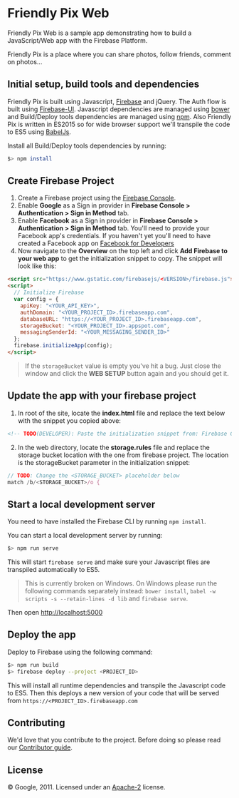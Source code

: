 # Friendly Pix Web

Friendly Pix Web is a sample app demonstrating how to build a JavaScript/Web app with the Firebase Platform.

Friendly Pix is a place where you can share photos, follow friends, comment on photos...


## Initial setup, build tools and dependencies

Friendly Pix is built using Javascript, [Firebase](https://firebase.google.com/docs/web/setup) and jQuery. The Auth flow is built using [Firebase-UI](https://github.com/firebase/firebaseui-web). Javascript dependencies are managed using [bower](http://bower.io/) and Build/Deploy tools dependencies are managed using [npm](https://www.npmjs.com/). Also Friendly Pix is written in ES2015 so for wide browser support we'll transpile the code to ES5 using [BabelJs](http://babeljs.io).

Install all Build/Deploy tools dependencies by running:

```bash
$> npm install
```


## Create Firebase Project

1. Create a Firebase project using the [Firebase Console](https://firebase.google.com/console).
2. Enable **Google** as a Sign in provider in **Firebase Console > Authentication > Sign in Method** tab.
3. Enable **Facebook** as a Sign in provider in **Firebase Console > Authentication > Sign in Method** tab. You'll need to provide your Facebook app's credentials. If you haven't yet you'll need to have created a Facebook app on [Facebook for Developers](https://developers.facebook.com)
4. Now navigate to the **Overview** on the top left and click **Add Firebase to your web app** to get the initialization snippet to copy. The snippet will look like this:

  ```html
  <script src="https://www.gstatic.com/firebasejs/<VERSION>/firebase.js"></script>
  <script>
    // Initialize Firebase
    var config = {
      apiKey: "<YOUR_API_KEY>",
      authDomain: "<YOUR_PROJECT_ID>.firebaseapp.com",
      databaseURL: "https://<YOUR_PROJECT_ID>.firebaseapp.com",
      storageBucket: "<YOUR_PROJECT_ID>.appspot.com",
      messagingSenderId: "<YOUR_MESSAGING_SENDER_ID>"
    };
    firebase.initializeApp(config);
  </script>
  ```

> If the `storageBucket` value is empty you've hit a bug. Just close the window and click the  **WEB SETUP** button again and you should get it.


## Update the app with your firebase project

1. In root of the site, locate the **index.html** file and replace the text below with the snippet you copied above:

  ```html
  <!-- TODO(DEVELOPER): Paste the initialization snippet from: Firebase Console > Add Firebase to your web app. -->
  ```

2. In the web directory, locate the **storage.rules** file and replace the storage bucket location with the one from firebase project. The location is the storageBucket parameter in the initialization snippet:

  ```javascript
  // TODO: Change the <STORAGE_BUCKET> placeholder below
  match /b/<STORAGE_BUCKET>/o {
  ```

## Start a local development server

You need to have installed the Firebase CLI by running `npm install`.

You can start a local development server by running:

```bash
$> npm run serve
```

This will start `firebase serve` and make sure your Javascript files are transpiled automatically to ES5.

> This is currently broken on Windows. On Windows please run the following commands separately instead: `bower install`, `babel -w scripts -s --retain-lines -d lib` and `firebase serve`.

Then open [http://localhost:5000](http://localhost:5000)


## Deploy the app

Deploy to Firebase using the following command:

```bash
$> npm run build
$> firebase deploy --project <PROJECT_ID>
```

This will install all runtime dependencies and transpile the Javascript code to ES5.
Then this deploys a new version of your code that will be served from `https://<PROJECT_ID>.firebaseapp.com`


## Contributing

We'd love that you contribute to the project. Before doing so please read our [Contributor guide](../CONTRIBUTING.md).


## License

© Google, 2011. Licensed under an [Apache-2](../LICENSE) license.
